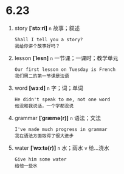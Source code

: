 # 6.23

1. story **[ˈstɔːri]** `n` 故事；叙述

   ```
   Shall I tell you a story?
   我给你讲个故事好吗？
   ```

2. lesson **[ˈlesn]** `n` 一节课；一课时；教学单元

   ```
   Our first lesson on Tuesday is French
   我们周二的第一节课是法语
   ```

3. word **[wɜːd]** `n` 字；词；单词

   ```
   He didn't speak to me, not one word
   他没和我说话，一个字都没说
   ```

4. grammar **[ˈɡræmə(r)]** `n` 语法；文法

   ```
   I've made much progress in grammar
   我在语法方面取得了很大进步
   ```

5. water **[ˈwɔːtə(r)]** `n` 水；雨水 `v` 给...浇水
   ```
   Give him some water
   给他一些水
   ```
